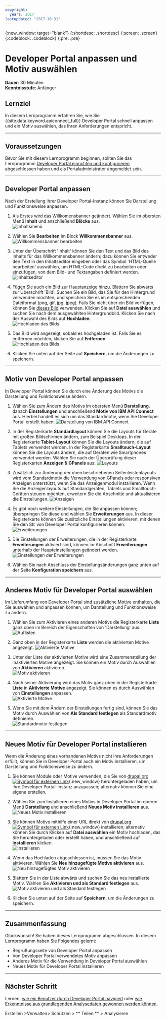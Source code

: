 ```yaml
---
copyright:
  years: 2017
lastupdated: "2017-10-31"
---
```


{:new_window: target="blank"}
{:shortdesc: .shortdesc}
{:screen: .screen}
{:codeblock: .codeblock}
{:pre: .pre}

# Developer Portal anpassen und Motiv auswählen
**Dauer**: 30 Minuten  
**Kenntnisstufe**: Anfänger  


## Lernziel
In diesem Lernprogramm erfahren Sie, wie Sie {{site.data.keyword.apiconnect_full}} Developer Portal schnell anpassen und ein Motiv auswählen, das Ihren Anforderungen entspricht.

---

## Voraussetzungen

Bevor Sie mit diesem Lernprogramm beginnen, sollten Sie das Lernprogramm [Developer Portal einrichten und konfigurieren](tut_config_dev_portal.html) abgeschlossen haben und als Portaladministrator angemeldet sein.

---

## Developer Portal anpassen
Nach der Erstellung Ihrer Developer Portal-Instanz können Sie Darstellung und Funktionsweise anpassen.

1. Als Erstes wird das Willkomensbanner geändert. Wählen Sie im obersten Menü **Inhalt** und anschließend **Blöcke** aus.  
  ![Inhaltsmenü](images/31-content.png)

2. Wählen Sie **Bearbeiten** im Block **Willkommensbanner** aus.  
  ![Willkommensbanner bearbeiten](images/32-edit.png)

3. Unter der Überschrift 'Inhalt' können Sie den Text und das Bild des Inhalts für das Willkommensbanner ändern; dazu können Sie entweder den Text in den Inhaltseditor eingeben oder das Symbol 'HTML-Quelle bearbeiten' auswählen, um HTML-Code direkt zu bearbeiten oder einzufügen, von dem Bild- und Textangaben definiert werden.  
  ![Inhaltseditor](images/33-content.png) 

4. Fügen Sie auch ein Bild zur Hauptanzeige hinzu. Blättern Sie abwärts zur Überschrift 'Bild'. Suchen Sie ein Bild, das Sie für den Hintergrund verwenden möchten, und speichern Sie es im entsprechenden Dateiformat (png, gif, jpg, jpeg). Falls Sie nicht über ein Bild verfügen, können Sie [dieses Bild](images/Cloudy_Day.png) verwenden. Klicken Sie auf **Datei auswählen** und suchen Sie nach dem ausgewählten Hintergrundbild. Klicken Sie nach der Auswahl des Bilds auf **Hochladen**.  
  ![Hochladen des Bilds](images/34-image.png)

5. Das Bild wird angezeigt, sobald es hochgeladen ist. Falls Sie es entfernen möchten, klicken Sie auf **Entfernen**.  
  ![Hochladen des Bilds](images/35-uploaded-image.png)
 
6. Klicken Sie unten auf der Seite auf **Speichern**, um die Änderungen zu speichern.  
  
---

## Motiv von Developer Portal anpassen
In Developer Portal können Sie durch eine Änderung des Motivs die Darstellung und Funktionsweise ändern.

1. Wählen Sie zum Ändern des Motivs im obersten Menü **Darstellung**, danach **Einstellungen** und anschließend **Motiv von IBM API Connect** aus. Hierbei handelt es sich um das Standardmotiv, wenn Sie Developer Portal erstellt haben.
  ![Darstellung von IBM API Connect](images/41-APIC-theme.png) 


2. In der Registerkarte **Standardlayout** können Sie die Layouts für Geräte mit großen Bildschirmen ändern, zum Beispiel Desktops. In der Registerkarte **Tablet-Layout** können Sie die Layouts ändern, die auf Tablets verwendet werden. In der Registerkarte **Smalltouch-Layout** können Sie die Layouts ändern, die auf Geräten wie Smartphones verwendet werden. Wählen Sie nach der Überprüfung dieser Registerkarten **Anzeigen & GPanels** aus.
  ![Layouts](images/42-layout.png)

3. Zusätzlich zur Änderung der oben beschriebenen Seitenleistenlayouts wird vom Standardmotiv die Verwendung von GPanels oder responsiven Anzeigen unterstützt, wenn Sie das Anzeigenmodul installieren. Wenn Sie die Anzeigenlayouts auf Standardgeräten, Tablets und Smalltouch-Geräten steuern möchten, erweitern Sie die Abschnitte und aktualisieren die Einstellungen.
  ![Anzeigen](images/43-panels.png) 

4. Es gibt noch weitere Einstellungen, die Sie anpassen können; überspringen Sie diese und wählen Sie **Erweiterungen** aus. In dieser Registerkarte können Sie zusätzliche Einstellungen aktivieren, mit denen Sie den Stil von Developer Portal konfigurieren können.  
  ![Erweiterungen](images/44-extensions.png)

5. Die Einstellungen der Erweiterungen, die in der Registerkarte **Erweiterungen** aktiviert sind, können im Abschnitt **Erweiterungen** unterhalb der Haupteinstellungen geändert werden.     
  ![Einstellungen der Erweiterungen](images/45-extension-settings.png)

6. Wählen Sie nach Abschluss der Einstellungsänderungen ganz unten auf der Seite **Konfiguration speichern** aus.

---

## Anderes Motiv für Developer Portal auswählen
Im Lieferumfang von Developer Portal sind zusätzliche Motive enthalten, die Sie auswählen und anpassen können, um Darstellung und Funktionsweise zu ändern.

1. Wählen Sie zum Aktivieren eines anderen Motivs die Registerkarte **Liste** ganz oben im Bereich der Eigenschaften von 'Darstellung' aus.
  ![Auflisten](images/51-list.png) 

2. Ganz oben in der Registerkarte **Liste** werden die aktivierten Motive angezeigt.
  ![Aktivierte Motive](images/52-enabled-themes.png)

3. Unter der Liste der aktivierten Motive wird eine Zusammenstellung der inaktivierten Motive angezeigt. Sie können ein Motiv durch Auswählen von **Aktivieren** aktivieren.   
  ![Motiv aktivieren](images/53-enable-theme.png) 

4. Nach seiner Aktivierung wird das Motiv ganz oben in der Registerkarte **Liste** in **Aktivierte Motive** angezeigt. Sie können es durch Auswählen von **Einstellungen** anpassen.  
  ![Aktivierte Motive](images/54-theme-settings.png)

5. Wenn Sie mit dem Ändern der Einstellungen fertig sind, können Sie das Motiv durch Auswählen von **Als Standard festlegen** als Standardmotiv definieren.     
  ![Standardmotiv festlegen](images/55-set-default.png)

---

## Neues Motiv für Developer Portal installieren
Wenn die Änderung eines vorhandenen Motivs nicht Ihre Anforderungen erfüllt, können Sie in Developer Portal auch ein Motiv installieren, um Darstellung und Funktionsweise zu ändern.

1. Sie können Module oder Motive verwenden, die Sie von [drupal.org ![Symbol für externen Link](../../../icons/launch-glyph.svg "Symbol für externen Link")](http://drupal.org){:new_window} heruntergeladen haben, um Ihre Developer Portal-Instanz anzupassen; alternativ können Sie eine eigene erstellen.

2. Wählen Sie zum Installieren eines Motivs in Developer Portal im oberen Menü **Darstellung** und anschließend **Neues Motiv installieren** aus.  
  ![Neues Motiv installieren](images/62-install-new.png)

3. Sie können Motive mithilfe einer URL direkt von [drupal.org ![Symbol für externen Link](../../../icons/launch-glyph.svg "Symbol für externen Link")](http://drupal.org){:new_window} installieren; alternativ können Sie durch Klicken auf **Datei auswählen** ein Motiv hochladen, das Sie heruntergeladen oder erstellt haben, und anschließend auf **Installieren** klicken.  
  ![Installieren](images/63-install.png) 

4. Wenn das Hochladen abgeschlossen ist, müssen Sie das Motiv aktivieren. Wählen Sie **Neu hinzugefügte Motive aktivieren** aus.  
  ![Neu hinzugefügtes Motiv aktivieren](images/64-upload.png)

5. Blättern Sie in der Liste abwärts und suchen Sie das neu installierte Motiv. Wählen Sie **Aktivieren und als Standard festlegen** aus.  
  ![Motiv aktivieren und als Standard festlegen](images/65-enable.png)

6. Klicken Sie unten auf der Seite auf **Speichern**, um die Änderungen zu speichern.  

---

## Zusammenfassung
Glückwunsch! Sie haben dieses Lernprogramm abgeschlossen. In diesem Lernprogramm haben Sie Folgendes gelernt:

* Begrüßungsseite von Developer Portal anpassen
* Von Developer Portal verwendetes Motiv anpassen 
* Anderes Motiv für die Verwendung in Developer Portal auswählen
* Neues Motiv für Developer Portal installieren

---

## Nächster Schritt

Lernen, [wie ein Benutzer durch Developer Portal navigiert](tut_discover_apis.html) oder [wie Erkenntnisse aus grundlegenden Analysedaten gewonnen werden können](tut_insights_analytics.html).

Erstellen >Verwalten> Schützen > ** Teilen ** > Analysieren  


